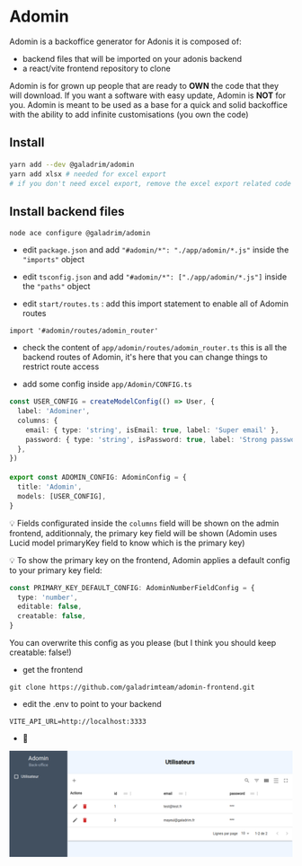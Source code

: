 # Adomin

Adomin is a backoffice generator for Adonis it is composed of:

- backend files that will be imported on your adonis backend
- a react/vite frontend repository to clone

Adomin is for grown up people that are ready to **OWN** the code that they will download.
If you want a software with easy update, Adomin is **NOT** for you.
Adomin is meant to be used as a base for a quick and solid backoffice with the ability to add infinite customisations (you own the code)

## Install

```bash
yarn add --dev @galadrim/adomin
yarn add xlsx # needed for excel export
# if you don't need excel export, remove the excel export related code
```

## Install backend files

```
node ace configure @galadrim/adomin
```

- edit `package.json` and add `"#adomin/*": "./app/adomin/*.js"` inside the `"imports"` object

- edit `tsconfig.json` and add `"#adomin/*": ["./app/adomin/*.js"]` inside the `"paths"` object

- edit `start/routes.ts` : add this import statement to enable all of Adomin routes

```
import '#adomin/routes/adomin_router'
```

- check the content of `app/adomin/routes/adomin_router.ts` this is all the backend routes of Adomin, it's here that you can change things to restrict route access

- add some config inside `app/Adomin/CONFIG.ts`

```ts
const USER_CONFIG = createModelConfig(() => User, {
  label: 'Adominer',
  columns: {
    email: { type: 'string', isEmail: true, label: 'Super email' },
    password: { type: 'string', isPassword: true, label: 'Strong password' },
  },
})

export const ADOMIN_CONFIG: AdominConfig = {
  title: 'Adomin',
  models: [USER_CONFIG],
}
```

:bulb: Fields configurated inside the `columns` field will be shown on the admin frontend, additionnaly, the primary key field will be shown
(Adomin uses Lucid model primaryKey field to know which is the primary key)

:bulb: To show the primary key on the frontend, Adomin applies a default config to your primary key field:

```ts
const PRIMARY_KEY_DEFAULT_CONFIG: AdominNumberFieldConfig = {
  type: 'number',
  editable: false,
  creatable: false,
}
```

You can overwrite this config as you please (but I think you should keep creatable: false!)

- get the frontend

```
git clone https://github.com/galadrimteam/adomin-frontend.git
```

- edit the .env to point to your backend

```
VITE_API_URL=http://localhost:3333
```

- :tada:

![Adomin frontend](./readme-images/frontend.png)
